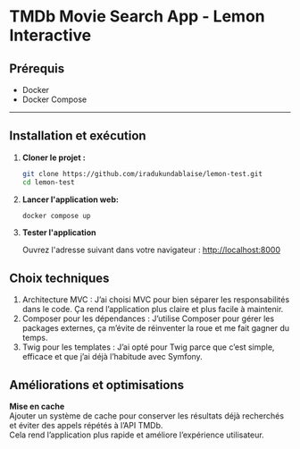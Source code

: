 # TMDb Movie Search App - Lemon Interactive

## Prérequis

- Docker
- Docker Compose

---

## Installation et exécution

1. **Cloner le projet :**
   ```bash
   git clone https://github.com/iradukundablaise/lemon-test.git
   cd lemon-test
   ```
2. **Lancer l'application web:**
    ```bash
   docker compose up
    ```
3. **Tester l'application**

   Ouvrez l'adresse suivant dans votre navigateur : [http://localhost:8000](http://localhost:8000)

## Choix techniques
1. Architecture MVC : J’ai choisi MVC pour bien séparer les responsabilités dans le code. Ça rend l’application plus claire et plus facile à maintenir.
2. Composer pour les dépendances : J’utilise Composer pour gérer les packages externes, ça m’évite de réinventer la roue et me fait gagner du temps.
3. Twig pour les templates : J’ai opté pour Twig parce que c’est simple, efficace et que j’ai déjà l’habitude avec Symfony.

## Améliorations et optimisations

 **Mise en cache**  
   Ajouter un système de cache pour conserver les résultats déjà recherchés et éviter des appels répétés à l’API TMDb.  
   Cela rend l’application plus rapide et améliore l’expérience utilisateur.  


